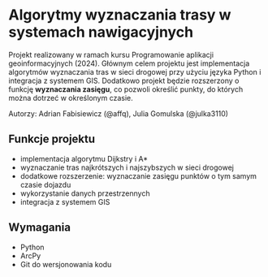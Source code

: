 # Algorytmy wyznaczania trasy w systemach nawigacyjnych

Projekt realizowany w ramach kursu Programowanie aplikacji geoinformacyjnych (2024). Głównym celem projektu jest implementacja algorytmów wyznaczania tras w sieci drogowej przy użyciu języka Python i integracja z systemem GIS. Dodatkowo projekt będzie rozszerzony o funkcję **wyznaczania zasięgu**, co pozwoli określić punkty, do których można dotrzeć w określonym czasie.

Autorzy: Adrian Fabisiewicz (@affq), Julia Gomulska (@julka3110)

## Funkcje projektu

- implementacja algorytmu Dijkstry i A*
- wyznaczanie tras najkrótszych i najszybszych w sieci drogowej
- dodatkowe rozszerzenie: wyznaczanie zasięgu punktów o tym samym czasie dojazdu
- wykorzystanie danych przestrzennych
- integracja z systemem GIS

## Wymagania

- Python
- ArcPy
- Git do wersjonowania kodu
